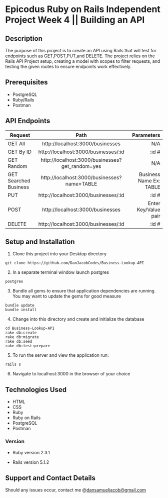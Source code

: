 # Epicodus Ruby on Rails Independent Project Week 4 || Building an API

## Description
The purpose of this project is to create an API using Rails that will test for endpoints such as GET,POST,PUT,and DELETE. The project relies on the Rails API Project setup, creating a model with scopes to filter requests, and testing the given routes to ensure endpoints work effectively.


## Prerequisites
* PostgreSQL
* Ruby/Rails
* Postman


## API Endpoints


| Request        | Path           | Parameters  |
| ------------- |:-------------:| -----:|
| GET All   |  http://localhost:3000/businesses | N/A |
| GET By ID   | http://localhost:3000/businesses/:id    |   :id #  |
| GET Random | http://localhost:3000/businesses?get_random=yes|    N/A |
| GET Searched Business | http://localhost:3000/businesses?name=TABLE |    Business Name Ex: TABLE |
| PUT |  http://localhost:3000/businesses/:id      |  :id #  |
| POST |  http://localhost:3000/businesses      |    Enter Key/Value pair |
| DELETE |  http://localhost:3000/businesses/:id      |    :id # |



## Setup and Installation
1. Clone this project into your Desktop directory
  ```
  git clone https://github.com/DanJacobCodes/Business-Lookup-API
  ```
2. In a separate terminal window launch postgres
```
postgres
```

3. Bundle all gems to ensure that application dependencies are running. You may want to update the gems for good measure
  ```
  bundle update
  bundle install
  ```
4. Change into this directory and create and initialize the database
  ```
  cd Business-Lookup-API
  rake db:create
  rake db:migrate
  rake db:seed
  rake db:test:prepare
  ```

  5. To run the server and view the application run:
  ```
  rails s
  ```

  6. Navigate to localhost:3000 in the browser of your choice


## Technologies Used
* HTML
* CSS
* Ruby
* Ruby on Rails
* PostgreSQL
* Postman

### Version
* Ruby version
  2.3.1

* Rails version
  5.1.2

## Support and Contact Details
Should any issues occur, contact me @dansamueljacob@gmail.com
